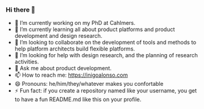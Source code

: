 ### Hi there 👋

- 🔭 I’m currently working on my PhD at Cahlmers.
- 🌱 I’m currently learning all about product platforms and  product development and design research.
- 👯 I’m looking to collaborate on the development of tools and methods to help platform architects build flexible platforms.
- 🤔 I’m looking for help with design research, and the planning of research activities.
- 💬 Ask me about product development.
- 📫 How to reach me: https://inigoalonso.com
- 😄 Pronouns: he/him/they/whatever makes you confortable
- ⚡ Fun fact: if you create a repository named like your username, you get to have a fun README.md like this on your profile.
